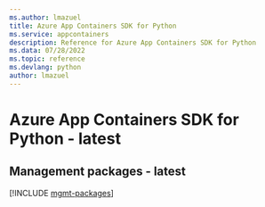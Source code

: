 ```yaml
---
ms.author: lmazuel
title: Azure App Containers SDK for Python
ms.service: appcontainers
description: Reference for Azure App Containers SDK for Python
ms.data: 07/28/2022
ms.topic: reference
ms.devlang: python
author: lmazuel
---
```

# Azure App Containers SDK for Python - latest

## Management packages - latest
[!INCLUDE [mgmt-packages](app-containers-mgmt-index.md)]